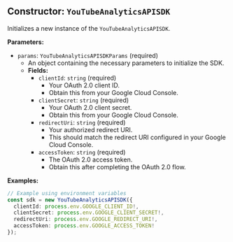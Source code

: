 ## Constructor: `YouTubeAnalyticsAPISDK`

Initializes a new instance of the `YouTubeAnalyticsAPISDK`.

**Parameters:**

- `params`: `YouTubeAnalyticsAPISDKParams` (required)
  - An object containing the necessary parameters to initialize the SDK.
  - **Fields:**
    - `clientId`: `string` (required)
      - Your OAuth 2.0 client ID.
      - Obtain this from your Google Cloud Console.
    - `clientSecret`: `string` (required)
      - Your OAuth 2.0 client secret.
      - Obtain this from your Google Cloud Console.
    - `redirectUri`: `string` (required)
      - Your authorized redirect URI.
      - This should match the redirect URI configured in your Google Cloud Console.
    - `accessToken`: `string` (required)
      - The OAuth 2.0 access token.
      - Obtain this after completing the OAuth 2.0 flow.

**Examples:**

```typescript
// Example using environment variables
const sdk = new YouTubeAnalyticsAPISDK({
  clientId: process.env.GOOGLE_CLIENT_ID!,
  clientSecret: process.env.GOOGLE_CLIENT_SECRET!,
  redirectUri: process.env.GOOGLE_REDIRECT_URI!,
  accessToken: process.env.GOOGLE_ACCESS_TOKEN!
});
```